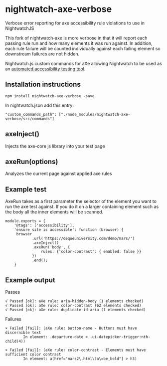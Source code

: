 # nightwatch-axe-verbose
Verbose error reporting for axe accessibility rule violations to use in NightwatchJS

This fork of nightwatch-axe is more verbose in that it will report each passing rule run and how many elements it was run against. In addition, each rule failure will be counted individually against each failing element so downstream failures are not hidden.

Nightwatch.js custom commands for aXe allowing Nightwatch to be used as an [automated accessibility testing tool](https://www.davidmello.com/accessibility-testing-with-nightwatchjs/).

## Installation instructions
```
npm install nightwatch-axe-verbose -save
```
In nightwatch.json add this entry:
```
"custom_commands_path": ["./node_modules/nightwatch-axe-verbose/src/commands"]
```

## axeInject()
Injects the axe-core js library into your test page

## axeRun(options)
Analyzes the current page against applied axe rules

## Example test

AxeRun takes as a first parameter the selector of the element you want to run the axe test against. If you do it on a larger containing element such as the body all the inner elements will be scanned.

```
module.exports = {
    '@tags': ['accessibility'],
    'ensure site is accessible': function (browser) {
     browser
            .url('https://dequeuniversity.com/demo/mars/')
            .axeInject()
            .axeRun('body', {
                rules: {'color-contrast': { enabled: false }}
            })
            .end();
    }
```

## Example output

Passes
```
√ Passed [ok]: aXe rule: aria-hidden-body (1 elements checked)
√ Passed [ok]: aXe rule: color-contrast (62 elements checked)
√ Passed [ok]: aXe rule: duplicate-id-aria (1 elements checked)
```
Failures
```
× Failed [fail]: (aXe rule: button-name - Buttons must have discernible text
        In element: .departure-date > .ui-datepicker-trigger:nth-child(4))

× Failed [fail]: (aXe rule: color-contrast - Elements must have sufficient color contrast
        In element: a[href="mars2\.html\?a\=be_bold"] > h3)
                
```


